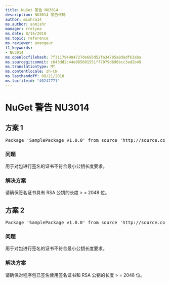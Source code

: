 ```yaml
---
title: NuGet 警告 NU3014
description: NU3014 警告代码
author: mishra14
ms.author: anmishr
manager: rrelyea
ms.date: 8/16/2018
ms.topic: reference
ms.reviewer: anangaur
f1_keywords:
- NU3014
ms.openlocfilehash: 7f311794904727de685d52fa34785a8dadf63aba
ms.sourcegitcommit: c643dd2c44e085601551ff7079d696bcc3ad2b49
ms.translationtype: MT
ms.contentlocale: zh-CN
ms.lasthandoff: 08/21/2018
ms.locfileid: "40247771"
---
```

# <a name="nuget-warning-nu3014"></a>NuGet 警告 NU3014

## <a name="scenario-1"></a>方案 1

<pre>Package 'SamplePackage v1.0.0' from source 'http://source.com/index.json': The signing certificate does not meet a minimum public key length requirement.</pre>

### <a name="issue"></a>问题

用于对包进行签名的证书不符合最小公钥长度要求。


### <a name="solution"></a>解决方案

请确保签名证书具有 RSA 公钥的长度 > = 2048 位。



## <a name="scenario-2"></a>方案 2

<pre>Package 'SamplePackage v1.0.0' from source 'http://source.com/index.json': The primary signature's certificate does not meet a minimum public key length requirement.</pre>

### <a name="issue"></a>问题

用于对包进行签名的证书不符合最小公钥长度要求。


### <a name="solution"></a>解决方案

请确保对程序包已签名使用签名证书和 RSA 公钥的长度 > = 2048 位。



